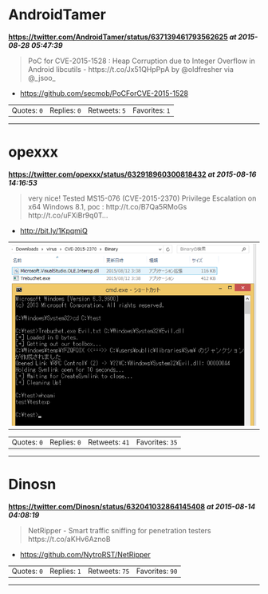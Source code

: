# AndroidTamer
**https://twitter.com/AndroidTamer/status/637139461793562625 _at 2015-08-28 05:47:39_**
<blockquote>
PoC for CVE-2015-1528 : Heap Corruption due to Integer Overflow in Android libcutils - https://t.co/Jx51QHpPpA by @oldfresher via @_jsoo_
</blockquote>

* https://github.com/secmob/PoCForCVE-2015-1528

<table><tr>
<td>Quotes: <code>0</code></td>
<td>Replies: <code>0</code></td>
<td>Retweets: <code>5</code></td>
<td>Favorites: <code>1</code></td>
</table></tr>

---

# opexxx
**https://twitter.com/opexxx/status/632918960300818432 _at 2015-08-16 14:16:53_**
<blockquote>
very nice! Tested MS15-076 (CVE-2015-2370) Privilege Escalation on x64 Windows 8.1, poc : http://t.co/B7Qa5RMoGs http://t.co/uFXiBr9q0T…
</blockquote>

* http://bit.ly/1KpqmiQ

<table><tr>
<td><img src="pictures/http+++pbs.twimg.com+media+CMWOf4hUcAAoygh.png" alt="http://pbs.twimg.com/media/CMWOf4hUcAAoygh.png"></td>
</table></tr>
<table><tr>
<td>Quotes: <code>0</code></td>
<td>Replies: <code>0</code></td>
<td>Retweets: <code>41</code></td>
<td>Favorites: <code>35</code></td>
</table></tr>

---

# Dinosn
**https://twitter.com/Dinosn/status/632041032864145408 _at 2015-08-14 04:08:19_**
<blockquote>
NetRipper - Smart traffic sniffing for penetration testers https://t.co/aKHv6AznoB
</blockquote>

* https://github.com/NytroRST/NetRipper

<table><tr>
<td>Quotes: <code>0</code></td>
<td>Replies: <code>1</code></td>
<td>Retweets: <code>75</code></td>
<td>Favorites: <code>90</code></td>
</table></tr>

---

